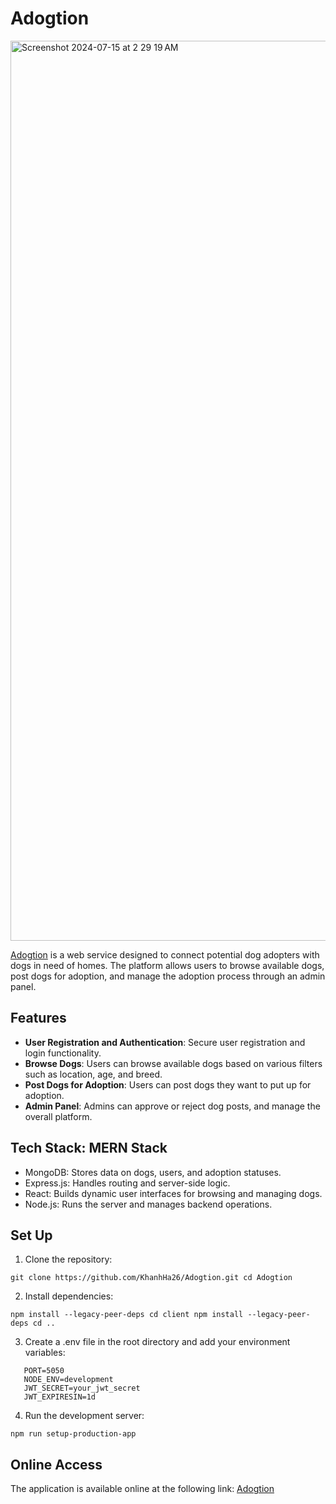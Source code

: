 # Adogtion 

<img width="1440" alt="Screenshot 2024-07-15 at 2 29 19 AM" src="https://github.com/user-attachments/assets/e6e5b67a-d09d-426f-94d9-fbd9a69f1a4f">


[Adogtion](https://adogtion.onrender.com/) is a web service designed to connect potential dog adopters with dogs in need of homes. The platform allows users to browse available dogs, post dogs for adoption, and manage the adoption process through an admin panel.

## Features
- **User Registration and Authentication**: Secure user registration and login functionality.
- **Browse Dogs**: Users can browse available dogs based on various filters such as location, age, and breed.
- **Post Dogs for Adoption**: Users can post dogs they want to put up for adoption.
- **Admin Panel**: Admins can approve or reject dog posts, and manage the overall platform.

## Tech Stack: MERN Stack
- MongoDB: Stores data on dogs, users, and adoption statuses.
- Express.js: Handles routing and server-side logic.
- React: Builds dynamic user interfaces for browsing and managing dogs.
- Node.js: Runs the server and manages backend operations.

## Set Up
1. Clone the repository:
   
  `git clone https://github.com/KhanhHa26/Adogtion.git
  cd Adogtion`

2. Install dependencies:

  `npm install --legacy-peer-deps
  cd client
  npm install --legacy-peer-deps
  cd ..`
  
3. Create a .env file in the root directory and add your environment variables:

  ```MONGO_URL=your_mongodb_connection_string
     PORT=5050
     NODE_ENV=development
     JWT_SECRET=your_jwt_secret
     JWT_EXPIRESIN=1d
   ```


4. Run the development server:

  `npm run setup-production-app`


## Online Access
The application is available online at the following link: [Adogtion](https://adogtion.onrender.com/)
